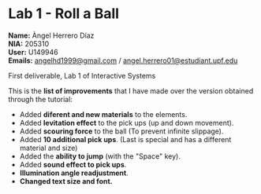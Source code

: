 # Lab 1 - Roll a Ball<br />
**Name:** Àngel Herrero Díaz <br />
**NIA:** 205310<br />
**User:** U149946<br />
**Emails:** angelhd1999@gmail.com / angel.herrero01@estudiant.upf.edu<br />

First deliverable, Lab 1 of Interactive Systems<br />

This is the **list of improvements** that I have made over the version obtained through the tutorial:<br />
  -  Added **diferent and new materials** to the elements.<br />
  -  Added **levitation effect** to the pick ups (up and down movement).<br />
  -  Added **scouring force** to the ball (To prevent infinite slippage).<br />
  -  Added **10 additional pick ups**. (Last is special and has a different material and size)<br />
  -  Added the **ability to jump** (with the "Space" key).<br />
  -  Added **sound effect to pick ups**.<br />
  -  **Illumination angle readjustment**.<br />
  -  **Changed text size and font.**<br />
